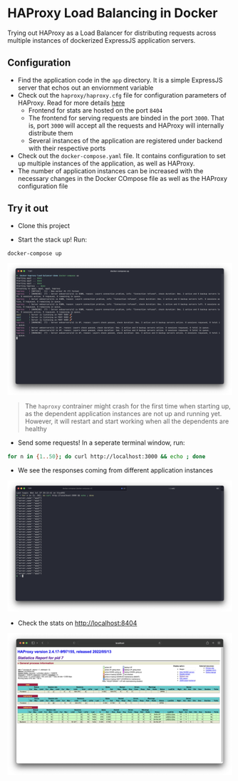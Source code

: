 # HAProxy Load Balancing in Docker

Trying out HAProxy as a Load Balancer for distributing requests across multiple instances of dockerized ExpressJS application servers.

## Configuration

- Find the application code in the `app` directory. It is a simple ExpressJS server that echos out an enviornment variable
- Check out the `haproxy/haproxy.cfg` file for configuration parameters of HAProxy. Read for more details [here](https://www.haproxy.com/blog/haproxy-configuration-basics-load-balance-your-servers/)
  - Frontend for stats are hosted on the port `8404`
  - The frontend for serving requests are binded in the port `3000`. That is, port `3000` will accept all the requests and HAProxy will internally distribute them
  - Several instances of the application are registered under backend with their respective ports
- Check out the `docker-compose.yaml` file. It contains configuration to set up multiple instances of the application, as well as HAProxy.
- The number of application instances can be increased with the necessary changes in the Docker COmpose file as well as the HAProxy configuration file

## Try it out

- Clone this project

- Start the stack up! Run:

```sh
docker-compose up
```

![docker-compose-up](./screenshots/docker-compose-up.png)

> The `haproxy` contrainer might crash for the first time when starting up, as the dependent application instances are not up and running yet. However, it will restart and start working when all the dependents are healthy

- Send some requests! In a seperate terminal window, run:

```sh
for n in {1..50}; do curl http://localhost:3000 && echo ; done
```

- We see the responses coming from different application instances

![curl](./screenshots/curl.png)

- Check the stats on [http://localhost:8404](http://localhost:8404)

![stats](./screenshots/stats.png)
